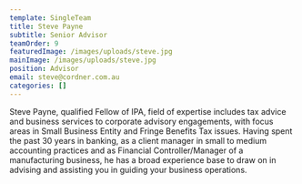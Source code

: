 ```yaml
---
template: SingleTeam
title: Steve Payne
subtitle: Senior Advisor
teamOrder: 9
featuredImage: /images/uploads/steve.jpg
mainImage: /images/uploads/steve.jpg
position: Advisor
email: steve@cordner.com.au
categories: []
---
```


Steve Payne, qualified Fellow of IPA, field of expertise includes tax advice and business services to corporate advisory engagements, with focus areas in Small Business Entity and Fringe Benefits Tax issues. Having spent the past 30 years in banking, as a client manager in small to medium accounting practices and as Financial Controller/Manager of a manufacturing business, he has a broad experience base to draw on in advising and assisting you in guiding your business operations.
